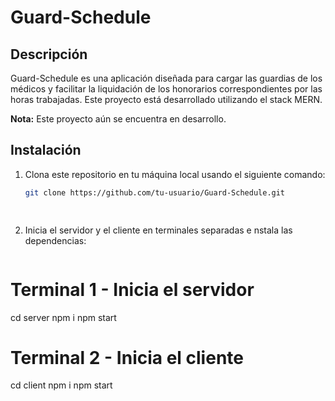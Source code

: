 # Guard-Schedule

<!-- ![Guard-Schedule Logo](url_del_logo) --> <!-- Si tienes un logo, puedes proporcionar la URL aquí -->

## Descripción

Guard-Schedule es una aplicación diseñada para cargar las guardias de los médicos y facilitar la liquidación de los honorarios correspondientes por las horas trabajadas. Este proyecto está desarrollado utilizando el stack MERN.

**Nota:** Este proyecto aún se encuentra en desarrollo.

## Instalación

1. Clona este repositorio en tu máquina local usando el siguiente comando:

   ```bash
   git clone https://github.com/tu-usuario/Guard-Schedule.git

  
2. Inicia el servidor y el cliente en terminales separadas e nstala las dependencias:

   ```bash
  # Terminal 1 - Inicia el servidor
  cd server
  npm i
  npm start

  # Terminal 2 - Inicia el cliente
  cd client
  npm i
  npm start
